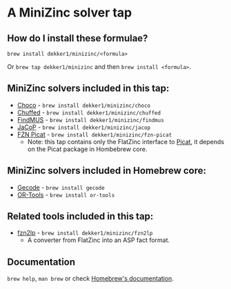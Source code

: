 # A MiniZinc solver tap

## How do I install these formulae?

`brew install dekker1/minizinc/<formula>`

Or `brew tap dekker1/minizinc` and then `brew install <formula>`.

## MiniZinc solvers included in this tap:

- [Choco](https://choco-solver.org) - `brew install dekker1/minizinc/choco`
- [Chuffed](https://github.com/chuffed/chuffed) - `brew install dekker1/minizinc/chuffed`
- [FindMUS](https://gitlab.com/minizinc/FindMUS) - `brew install dekker1/minizinc/findmus`
- [JaCoP](https://github.com/radsz/jacop/) - `brew install dekker1/minizinc/jacop`
- [FZN Picat](https://github.com/nfzhou/fzn_picat) - `brew install dekker1/minizinc/fzn-picat`
  - Note: this tap contains only the FlatZinc interface to [Picat](http://picat-lang.org), it depends on the Picat package in Hombebrew core.

## MiniZinc solvers included in Homebrew core:

- [Gecode](https://www.gecode.org) - `brew install gecode`
- [OR-Tools](https://developers.google.com/optimization/) - `brew install or-tools`

## Related tools included in this tap:

- [fzn2lp](https://github.com/potassco/fzn2lp) - `brew install dekker1/minizinc/fzn2lp`
  - A converter from FlatZinc into an ASP fact format.

## Documentation

`brew help`, `man brew` or check [Homebrew's documentation](https://docs.brew.sh).
